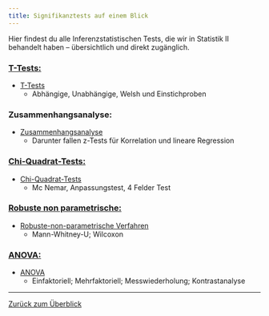 ```yaml
---
title: Signifikanztests auf einem Blick
---
```


Hier findest du alle Inferenzstatistischen Tests, die wir in Statistik II behandelt haben – übersichtlich und direkt zugänglich.

### <u>T-Tests:</u>

* [T-Tests](/t-tests)
  * Abhängige, Unabhängige, Welsh und Einstichproben

### Zusammenhangsanalyse:

* [Zusammenhangsanalyse](/zusammenhangsanalyse)
  * Darunter fallen z-Tests für Korrelation und lineare Regression

### <u>Chi-Quadrat-Tests:</u>

* [Chi-Quadrat-Tests](/chi-quadrat-tests)
  * Mc Nemar, Anpassungstest, 4 Felder Test

### <u>Robuste non parametrische:</u>

* [Robuste-non-parametrische Verfahren](/robuste-non-parametrische-verfahren)
  * Mann-Whitney-U; Wilcoxon

### <u>ANOVA:</u>

* [ANOVA](/anova)
  * Einfaktoriell; Mehrfaktoriell; Messwiederholung; Kontrastanalyse

---

[Zurück zum Überblick](/)
